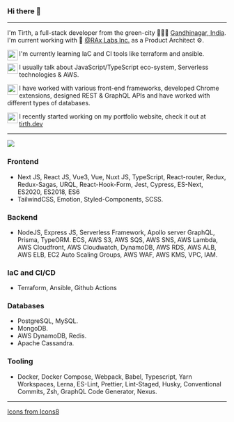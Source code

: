 ### Hi there 👋
----
I'm Tirth, a full-stack developer from the green-city 🌳🌳🌳 [Gandhinagar, India](https://en.wikipedia.org/wiki/Gandhinagar). I'm current working with 🏢 [@RAx Labs Inc.](https://github.com/orgs/Rygbee) as a Product Architect ⚙.

<img align="left" width="24" height="24" src="https://img.icons8.com/fluent/30/000000/layers.png"> I'm currently learning IaC and CI tools like terraform and ansible.

<img align="left" width="24" height="24" src="https://img.icons8.com/fluent/48/000000/light-on.png"/> I usually talk about JavaScript/TypeScript eco-system, Serverless technologies & AWS. 

<img align="left" width="24" height="24" src="https://img.icons8.com/fluent/48/000000/hard-working.png"/>I have worked with various front-end frameworks, developed Chrome extensions, designed REST & GraphQL APIs and have worked with different types of databases.

<img align="left" width="24" height="24" src="https://img.icons8.com/fluent/48/000000/internet.png"/>I recently started working on my portfolio website, check it out at [tirth.dev](https://tirth.dev)

----
<img src="https://img.icons8.com/fluent/48/000000/crossed-axes.png"/>

### Frontend

- Next JS, React JS, Vue3, Vue, Nuxt JS, TypeScript, React-router, Redux, Redux-Sagas, URQL, React-Hook-Form, Jest, Cypress, ES-Next, ES2020, ES2018, ES6
- TailwindCSS, Emotion, Styled-Components, SCSS.

### Backend
- NodeJS, Express JS, Serverless Framework, Apollo server GraphQL, Prisma, TypeORM. ECS, AWS S3, AWS SQS, AWS SNS, AWS Lambda, AWS Cloudfront, AWS Cloudwatch, DynamoDB, AWS RDS, AWS ALB, AWS ELB, EC2 Auto Scaling Groups, AWS WAF, AWS KMS, VPC, IAM.

### IaC and CI/CD
- Terraform, Ansible, Github Actions

### Databases
- PostgreSQL, MySQL.
- MongoDB.
- AWS DynamoDB, Redis.
- Apache Cassandra.

### Tooling
- Docker, Docker Compose, Webpack, Babel, Typescript, Yarn Workspaces, Lerna, ES-Lint, Prettier, Lint-Staged, Husky, Conventional Commits, Zsh, GraphQL Code Generator, Nexus.

----
<a href="https://icons8.com/">Icons from Icons8</a>

<!--
**tirthGajjar/tirthGajjar** is a ✨ _special_ ✨ repository because its `README.md` (this file) appears on your GitHub profile.

Here are some ideas to get you started:

- 🔭 I’m currently working on ...
- 🌱 I’m currently learning ...
- 👯 I’m looking to collaborate on ...
- 🤔 I’m looking for help with ...
- 💬 Ask me about ...
- 📫 How to reach me: ...
- 😄 Pronouns: ...
- ⚡ Fun fact: ...
-->
